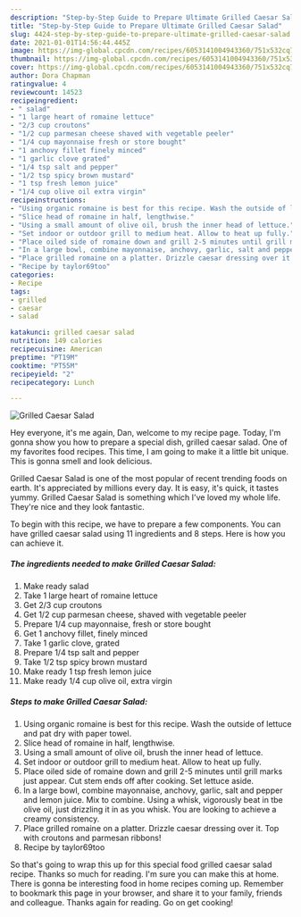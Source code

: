 ```yaml
---
description: "Step-by-Step Guide to Prepare Ultimate Grilled Caesar Salad"
title: "Step-by-Step Guide to Prepare Ultimate Grilled Caesar Salad"
slug: 4424-step-by-step-guide-to-prepare-ultimate-grilled-caesar-salad
date: 2021-01-01T14:56:44.445Z
image: https://img-global.cpcdn.com/recipes/6053141004943360/751x532cq70/grilled-caesar-salad-recipe-main-photo.jpg
thumbnail: https://img-global.cpcdn.com/recipes/6053141004943360/751x532cq70/grilled-caesar-salad-recipe-main-photo.jpg
cover: https://img-global.cpcdn.com/recipes/6053141004943360/751x532cq70/grilled-caesar-salad-recipe-main-photo.jpg
author: Dora Chapman
ratingvalue: 4
reviewcount: 14523
recipeingredient:
- " salad"
- "1 large heart of romaine lettuce"
- "2/3 cup croutons"
- "1/2 cup parmesan cheese shaved with vegetable peeler"
- "1/4 cup mayonnaise fresh or store bought"
- "1 anchovy fillet finely minced"
- "1 garlic clove grated"
- "1/4 tsp salt and pepper"
- "1/2 tsp spicy brown mustard"
- "1 tsp fresh lemon juice"
- "1/4 cup olive oil extra virgin"
recipeinstructions:
- "Using organic romaine is best for this recipe. Wash the outside of lettuce and pat dry with paper towel."
- "Slice head of romaine in half, lengthwise."
- "Using a small amount of olive oil, brush the inner head of lettuce."
- "Set indoor or outdoor grill to medium heat. Allow to heat up fully."
- "Place oiled side of romaine down and grill 2-5 minutes until grill marks just appear. Cut stem ends off after cooking. Set lettuce aside."
- "In a large bowl, combine mayonnaise, anchovy, garlic, salt and pepper and lemon juice. Mix to combine. Using a whisk, vigorously beat in tbe olive oil, just drizzling it in as you whisk. You are looking to achieve a creamy consistency."
- "Place grilled romaine on a platter. Drizzle caesar dressing over it. Top with croutons and parmesan ribbons!"
- "Recipe by taylor69too"
categories:
- Recipe
tags:
- grilled
- caesar
- salad

katakunci: grilled caesar salad 
nutrition: 149 calories
recipecuisine: American
preptime: "PT19M"
cooktime: "PT55M"
recipeyield: "2"
recipecategory: Lunch

---
```



![Grilled Caesar Salad](https://img-global.cpcdn.com/recipes/6053141004943360/751x532cq70/grilled-caesar-salad-recipe-main-photo.jpg)

Hey everyone, it's me again, Dan, welcome to my recipe page. Today, I'm gonna show you how to prepare a special dish, grilled caesar salad. One of my favorites food recipes. This time, I am going to make it a little bit unique. This is gonna smell and look delicious.



Grilled Caesar Salad is one of the most popular of recent trending foods on earth. It's appreciated by millions every day. It is easy, it's quick, it tastes yummy. Grilled Caesar Salad is something which I've loved my whole life. They're nice and they look fantastic.


To begin with this recipe, we have to prepare a few components. You can have grilled caesar salad using 11 ingredients and 8 steps. Here is how you can achieve it.

<!--inarticleads1-->

##### The ingredients needed to make Grilled Caesar Salad:

1. Make ready  salad
1. Take 1 large heart of romaine lettuce
1. Get 2/3 cup croutons
1. Get 1/2 cup parmesan cheese, shaved with vegetable peeler
1. Prepare 1/4 cup mayonnaise, fresh or store bought
1. Get 1 anchovy fillet, finely minced
1. Take 1 garlic clove, grated
1. Prepare 1/4 tsp salt and pepper
1. Take 1/2 tsp spicy brown mustard
1. Make ready 1 tsp fresh lemon juice
1. Make ready 1/4 cup olive oil, extra virgin




<!--inarticleads2-->

##### Steps to make Grilled Caesar Salad:

1. Using organic romaine is best for this recipe. Wash the outside of lettuce and pat dry with paper towel.
1. Slice head of romaine in half, lengthwise.
1. Using a small amount of olive oil, brush the inner head of lettuce.
1. Set indoor or outdoor grill to medium heat. Allow to heat up fully.
1. Place oiled side of romaine down and grill 2-5 minutes until grill marks just appear. Cut stem ends off after cooking. Set lettuce aside.
1. In a large bowl, combine mayonnaise, anchovy, garlic, salt and pepper and lemon juice. Mix to combine. Using a whisk, vigorously beat in tbe olive oil, just drizzling it in as you whisk. You are looking to achieve a creamy consistency.
1. Place grilled romaine on a platter. Drizzle caesar dressing over it. Top with croutons and parmesan ribbons!
1. Recipe by taylor69too




So that's going to wrap this up for this special food grilled caesar salad recipe. Thanks so much for reading. I'm sure you can make this at home. There is gonna be interesting food in home recipes coming up. Remember to bookmark this page in your browser, and share it to your family, friends and colleague. Thanks again for reading. Go on get cooking!
